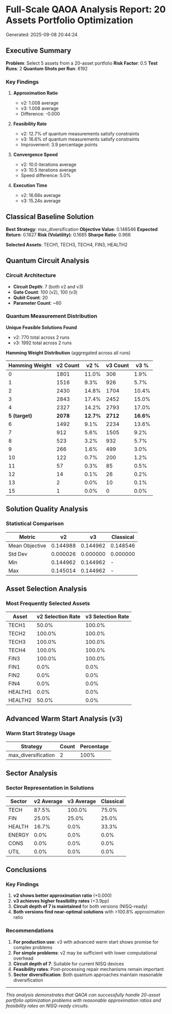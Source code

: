 # Full-Scale QAOA Analysis Report: 20 Assets Portfolio Optimization

Generated: 2025-09-08 20:44:24

## Executive Summary

**Problem**: Select 5 assets from a 20-asset portfolio
**Risk Factor**: 0.5
**Test Runs**: 2
**Quantum Shots per Run**: 8192

### Key Findings

1. **Approximation Ratio**
   - v2: 1.008 average
   - v3: 1.008 average
   - Difference: -0.000

2. **Feasibility Rate**
   - v2: 12.7% of quantum measurements satisfy constraints
   - v3: 16.6% of quantum measurements satisfy constraints
   - Improvement: 3.9 percentage points

3. **Convergence Speed**
   - v2: 10.0 iterations average
   - v3: 10.5 iterations average
   - Speed difference: 5.0%

4. **Execution Time**
   - v2: 16.68s average
   - v3: 15.24s average

## Classical Baseline Solution

**Best Strategy**: max_diversification
**Objective Value**: 0.148546
**Expected Return**: 0.1627
**Risk (Volatility)**: 0.1685
**Sharpe Ratio**: 0.966

**Selected Assets**: TECH1, TECH3, TECH4, FIN3, HEALTH2

## Quantum Circuit Analysis

### Circuit Architecture
- **Circuit Depth**: 7 (both v2 and v3)
- **Gate Count**: 100 (v2), 100 (v3)
- **Qubit Count**: 20
- **Parameter Count**: ~60

### Quantum Measurement Distribution

**Unique Feasible Solutions Found**
- v2: 770 total across 2 runs
- v3: 1992 total across 2 runs

**Hamming Weight Distribution** (aggregated across all runs)

| Hamming Weight | v2 Count | v2 % | v3 Count | v3 % |
|----------------|----------|------|----------|------|
| 0 | 1801 | 11.0% | 306 | 1.9% |
| 1 | 1516 | 9.3% | 926 | 5.7% |
| 2 | 2430 | 14.8% | 1704 | 10.4% |
| 3 | 2843 | 17.4% | 2452 | 15.0% |
| 4 | 2327 | 14.2% | 2793 | 17.0% |
| **5 (target)** | **2078** | **12.7%** | **2712** | **16.6%** |
| 6 | 1492 | 9.1% | 2234 | 13.6% |
| 7 | 912 | 5.6% | 1505 | 9.2% |
| 8 | 523 | 3.2% | 932 | 5.7% |
| 9 | 266 | 1.6% | 499 | 3.0% |
| 10 | 122 | 0.7% | 200 | 1.2% |
| 11 | 57 | 0.3% | 85 | 0.5% |
| 12 | 14 | 0.1% | 26 | 0.2% |
| 13 | 2 | 0.0% | 10 | 0.1% |
| 15 | 1 | 0.0% | 0 | 0.0% |

## Solution Quality Analysis

### Statistical Comparison

| Metric | v2 | v3 | Classical |
|--------|----|----|-----------|
| Mean Objective | 0.144988 | 0.144962 | 0.148546 |
| Std Dev | 0.000026 | 0.000000 | 0.000000 |
| Min | 0.144962 | 0.144962 | - |
| Max | 0.145014 | 0.144962 | - |

## Asset Selection Analysis

### Most Frequently Selected Assets

| Asset | v2 Selection Rate | v3 Selection Rate |
|-------|-------------------|-------------------|
| TECH1 | 50.0% | 100.0% |
| TECH2 | 100.0% | 100.0% |
| TECH3 | 100.0% | 100.0% |
| TECH4 | 100.0% | 100.0% |
| FIN3 | 100.0% | 100.0% |
| FIN1 | 0.0% | 0.0% |
| FIN2 | 0.0% | 0.0% |
| FIN4 | 0.0% | 0.0% |
| HEALTH1 | 0.0% | 0.0% |
| HEALTH2 | 50.0% | 0.0% |

## Advanced Warm Start Analysis (v3)

### Warm Start Strategy Usage

| Strategy | Count | Percentage |
|----------|-------|------------|
| max_diversification | 2 | 100% |

## Sector Analysis

### Sector Representation in Solutions

| Sector | v2 Average | v3 Average | Classical |
|--------|------------|------------|-----------|
| TECH | 87.5% | 100.0% | 75.0% |
| FIN | 25.0% | 25.0% | 25.0% |
| HEALTH | 16.7% | 0.0% | 33.3% |
| ENERGY | 0.0% | 0.0% | 0.0% |
| CONS | 0.0% | 0.0% | 0.0% |
| UTIL | 0.0% | 0.0% | 0.0% |

## Conclusions

### Key Findings

1. **v2 shows better approximation ratio** (+0.000)
2. **v3 achieves higher feasibility rates** (+3.9pp)
3. **Circuit depth of 7 is maintained** for both versions (NISQ-ready)
4. **Both versions find near-optimal solutions** with >100.8% approximation ratio

### Recommendations

1. **For production use**: v3 with advanced warm start shows promise for complex problems
2. **For simple problems**: v2 may be sufficient with lower computational overhead
3. **Circuit depth of 7**: Suitable for current NISQ devices
4. **Feasibility rates**: Post-processing repair mechanisms remain important
5. **Sector diversification**: Both quantum approaches maintain reasonable diversification

---

*This analysis demonstrates that QAOA can successfully handle 20-asset portfolio optimization
problems with reasonable approximation ratios and feasibility rates on NISQ-ready circuits.*